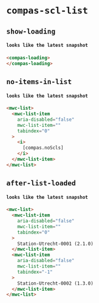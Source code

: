 # `compas-scl-list`

## `show-loading`

####   `looks like the latest snapshot`

```html
<compas-loading>
</compas-loading>

```

## `no-items-in-list`

####   `looks like the latest snapshot`

```html
<mwc-list>
  <mwc-list-item
    aria-disabled="false"
    mwc-list-item=""
    tabindex="0"
  >
    <i>
      [compas.noScls]
    </i>
  </mwc-list-item>
</mwc-list>

```

## `after-list-loaded`

####   `looks like the latest snapshot`

```html
<mwc-list>
  <mwc-list-item
    aria-disabled="false"
    mwc-list-item=""
    tabindex="0"
  >
    Station-Utrecht-0001 (2.1.0)
  </mwc-list-item>
  <mwc-list-item
    aria-disabled="false"
    mwc-list-item=""
    tabindex="-1"
  >
    Station-Utrecht-0002 (1.3.0)
  </mwc-list-item>
</mwc-list>

```

